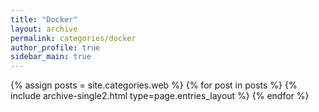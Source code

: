 ```yaml
---
title: "Docker"
layout: archive
permalink: categories/docker
author_profile: true
sidebar_main: true
---
```



{% assign posts = site.categories.web %}
{% for post in posts %} {% include archive-single2.html type=page.entries_layout %} {% endfor %}